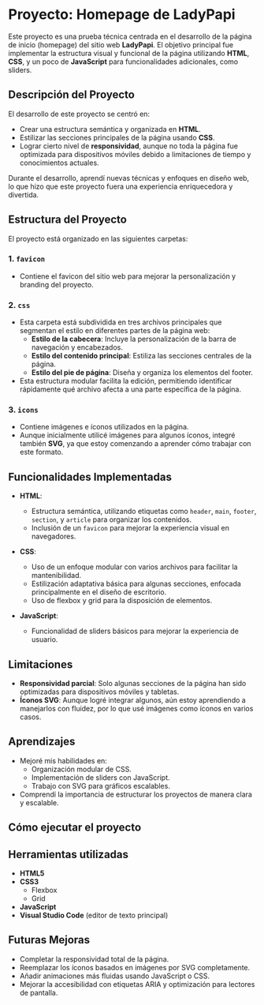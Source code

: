# Proyecto: Homepage de LadyPapi

Este proyecto es una prueba técnica centrada en el desarrollo de la página de inicio (homepage) del sitio web **LadyPapi**. El objetivo principal fue implementar la estructura visual y funcional de la página utilizando **HTML**, **CSS**, y un poco de **JavaScript** para funcionalidades adicionales, como sliders.

## Descripción del Proyecto

El desarrollo de este proyecto se centró en:
- Crear una estructura semántica y organizada en **HTML**.
- Estilizar las secciones principales de la página usando **CSS**.
- Lograr cierto nivel de **responsividad**, aunque no toda la página fue optimizada para dispositivos móviles debido a limitaciones de tiempo y conocimientos actuales.

Durante el desarrollo, aprendí nuevas técnicas y enfoques en diseño web, lo que hizo que este proyecto fuera una experiencia enriquecedora y divertida.

## Estructura del Proyecto

El proyecto está organizado en las siguientes carpetas:

### 1. `favicon`
- Contiene el favicon del sitio web para mejorar la personalización y branding del proyecto.

### 2. `css`
- Esta carpeta está subdividida en tres archivos principales que segmentan el estilo en diferentes partes de la página web:
  - **Estilo de la cabecera**: Incluye la personalización de la barra de navegación y encabezados.
  - **Estilo del contenido principal**: Estiliza las secciones centrales de la página.
  - **Estilo del pie de página**: Diseña y organiza los elementos del footer.
- Esta estructura modular facilita la edición, permitiendo identificar rápidamente qué archivo afecta a una parte específica de la página.

### 3. `icons`
- Contiene imágenes e íconos utilizados en la página.
- Aunque inicialmente utilicé imágenes para algunos íconos, integré también **SVG**, ya que estoy comenzando a aprender cómo trabajar con este formato.

## Funcionalidades Implementadas

- **HTML**:
  - Estructura semántica, utilizando etiquetas como `header`, `main`, `footer`, `section`, y `article` para organizar los contenidos.
  - Inclusión de un `favicon` para mejorar la experiencia visual en navegadores.

- **CSS**:
  - Uso de un enfoque modular con varios archivos para facilitar la mantenibilidad.
  - Estilización adaptativa básica para algunas secciones, enfocada principalmente en el diseño de escritorio.
  - Uso de flexbox y grid para la disposición de elementos.

- **JavaScript**:
  - Funcionalidad de sliders básicos para mejorar la experiencia de usuario.

## Limitaciones

- **Responsividad parcial**: Solo algunas secciones de la página han sido optimizadas para dispositivos móviles y tabletas.
- **Íconos SVG**: Aunque logré integrar algunos, aún estoy aprendiendo a manejarlos con fluidez, por lo que usé imágenes como íconos en varios casos.

## Aprendizajes

- Mejoré mis habilidades en:
  - Organización modular de CSS.
  - Implementación de sliders con JavaScript.
  - Trabajo con SVG para gráficos escalables.
- Comprendí la importancia de estructurar los proyectos de manera clara y escalable.

## Cómo ejecutar el proyecto

## Herramientas utilizadas

- **HTML5**
- **CSS3**
  - Flexbox
  - Grid
- **JavaScript**
- **Visual Studio Code** (editor de texto principal)

## Futuras Mejoras

- Completar la responsividad total de la página.
- Reemplazar los íconos basados en imágenes por SVG completamente.
- Añadir animaciones más fluidas usando JavaScript o CSS.
- Mejorar la accesibilidad con etiquetas ARIA y optimización para lectores de pantalla.
